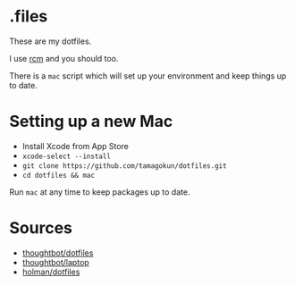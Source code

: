 # .files

These are my dotfiles.

I use [rcm](http://robots.thoughtbot.com/rcm-for-rc-files-in-dotfiles-repos) and
you should too.

There is a `mac` script which will set up your environment and keep things up to
date.

# Setting up a new Mac

- Install Xcode from App Store
- `xcode-select --install`
- `git clone https://github.com/tamagokun/dotfiles.git`
- `cd dotfiles && mac`

Run `mac` at any time to keep packages up to date.

# Sources

- [thoughtbot/dotfiles](https://github.com/thoughtbot/dotfiles)
- [thoughtbot/laptop](https://github.com/thoughtbot/laptop)
- [holman/dotfiles](https://github.com/holman/dotfiles)
